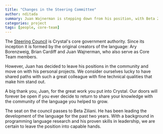```yaml
---
title: "Changes in the Steering Committee"
author: nditada
summary: Juan Wajnerman is stepping down from his position, with Beta Ziliani taking his place.
categories: project
tags: [people, core-team]
---
```


The [Steering Council](https://crystal-lang.org/community/governance/#the-steering-council) is Crystal's core government authority. Since its inception it is formed by the original creators of the language: Ary Borenzweig, Brian Cardiff and Juan Wajnerman, who also serve as Core Team members.

However, Juan has decided to leave his positions in the community and move on with his personal projects. We consider ourselves lucky to have shared paths with such a great colleague with fine technical qualities that make him stand out.

A big thank you, Juan, for the great work you put into Crystal. Our doors will forever be open if you ever decide to return to share your knowledge with the community of the language you helped to grow.

The seat on the council passes to Beta Ziliani. He has been leading the development of the language for the past two years. With a background in programming language research and his proven skills in leadership, we are certain to leave the position into capable hands.
